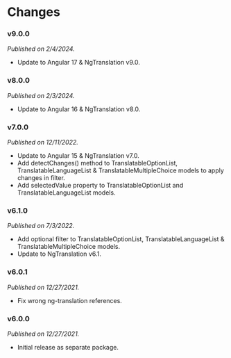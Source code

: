 # Changes

### v9.0.0
_Published on 2/4/2024._

* Update to Angular 17 & NgTranslation v9.0.

### v8.0.0
_Published on 2/3/2024._

* Update to Angular 16 & NgTranslation v8.0.

### v7.0.0
_Published on 12/11/2022._

* Update to Angular 15 & NgTranslation v7.0.
* Add detectChanges() method to TranslatableOptionList, TranslatableLanguageList
  & TranslatableMultipleChoice models to apply changes in filter.
* Add selectedValue property to TranslatableOptionList and TranslatableLanguageList
  models.

### v6.1.0
_Published on 7/3/2022._

* Add optional filter to TranslatableOptionList, TranslatableLanguageList & TranslatableMultipleChoice models.
* Update to NgTranslation v6.1.

### v6.0.1
_Published on 12/27/2021._

* Fix wrong ng-translation references.

### v6.0.0
_Published on 12/27/2021._

* Initial release as separate package.
